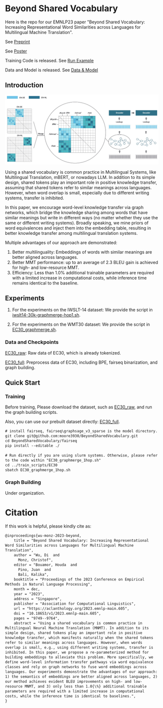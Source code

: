 # Beyond Shared Vocabulary
Here is the repo for our EMNLP23 paper "Beyond Shared Vocabulary: Increasing Representational Word Similarities across Languages for Multilingual Machine Translation".

See [Preprint](https://arxiv.org/pdf/2305.14189.pdf)

See [Poster](materials/EMNLP23%20-%20Poster.pdf)

Training Code is released. See [Run Example](#quick_start)

Data and Model is released. See [Data & Model](#data_model)

## Introduction
![](materials/main.jpg)

Using a shared vocabulary is common practice in Multilingual Systems, like Multilingual Translation, mBERT, or nowadays LLM. In addition to its simple design, shared tokens play an important role in positive knowledge transfer, assuming that shared tokens refer to similar meanings across languages. However, when word overlap is small, especially due to different writing systems, transfer is inhibited.

In this paper, we encourage word-level knowledge transfer via graph networks, which bridge the knowledge sharing among words that have similar meanings but write in different ways (no matter whether they use the same or different writing systems). Broadly speaking, we mine priors of word equivalences and inject them into the embedding table, resulting in better knowledge transfer among multilingual translation systems. 

Multiple advantages of our approach are demonstrated: 
1) Better multilinguality: Embeddings of words with similar meanings are better aligned across languages.
2) Better MMT performance: up to an average of 2.3 BLEU gain is achieved for high- and low-resource MMT.
3) Efficiency: Less than 1.0% additional trainable parameters are required with a limited increase in computational costs, while inference time remains identical to the baseline.

## Experiments

1) For the experiments on the IWSLT-14 dataset: We provide the script in [iwslt14-30k-graphmerge-hop1.sh](https://github.com/research-anonymous/beyond_shared_vocabulary/blob/main/iwslt14-30k-graphmerge-hop1.sh).

2) For the experiments on the WMT30 dataset: We provide the script in [EC30_graphmerge.sh](https://github.com/moore3930/BeyondSharedVocabulary/blob/main/train_scripts/EC30/EC30_graphmerge_1hop.sh). 

<span id="data_model"></span>
### Data and Checkpoints
[EC30_raw](https://drive.google.com/file/d/1HgO278Pxt_B_rS3VISt9jrr2MqWKWss0/view?usp=sharing): Raw data of EC30, which is already tokenized.

[EC30_full](https://drive.google.com/file/d/1e4VxVE_7WSjczPT5SFPMJRIuvmR5wstR/view?usp=sharing): Preprocess data of EC30, including BPE, fairseq binarization, and graph building.

<span id="quick_start"></span>
## Quick Start
### Training
Before training, Please download the dataset, such as [EC30_raw](https://drive.google.com/file/d/1HgO278Pxt_B_rS3VISt9jrr2MqWKWss0/view?usp=sharing), and run the graph building scripts.

Also, you can use our prebuilt dataset directly: [EC30_full](https://drive.google.com/file/d/1e4VxVE_7WSjczPT5SFPMJRIuvmR5wstR/view?usp=sharing).

```angular2html
# install fairseq, fairseq\graphsage_v3_sparse is the model directory.
git clone git@github.com:moore3930/BeyondSharedVocabulary.git
cd BeyondSharedVocabulary/fairseq
pip install --editable ./

# Run directly if you are using slurm systems. Otherwise, please refer to the code within "EC30_graphmerge_1hop.sh"
cd ../train_scripts/EC30
sbatch EC30_graphmerge_1hop.sh

```


### Graph Building
Under organization.

# Citation
If this work is helpful, please kindly cite as:
```angular2html
@inproceedings{wu-monz-2023-beyond,
    title = "Beyond Shared Vocabulary: Increasing Representational Word Similarities across Languages for Multilingual Machine Translation",
    author = "Wu, Di  and
      Monz, Christof",
    editor = "Bouamor, Houda  and
      Pino, Juan  and
      Bali, Kalika",
    booktitle = "Proceedings of the 2023 Conference on Empirical Methods in Natural Language Processing",
    month = dec,
    year = "2023",
    address = "Singapore",
    publisher = "Association for Computational Linguistics",
    url = "https://aclanthology.org/2023.emnlp-main.605",
    doi = "10.18653/v1/2023.emnlp-main.605",
    pages = "9749--9764",
    abstract = "Using a shared vocabulary is common practice in Multilingual Neural Machine Translation (MNMT). In addition to its simple design, shared tokens play an important role in positive knowledge transfer, which manifests naturally when the shared tokens refer to similar meanings across languages. However, when words overlap is small, e.g., using different writing systems, transfer is inhibited. In this paper, we propose a re-parameterized method for building embeddings to alleviate this problem. More specifically, we define word-level information transfer pathways via word equivalence classes and rely on graph networks to fuse word embeddings across languages. Our experiments demonstrate the advantages of our approach: 1) the semantics of embeddings are better aligned across languages, 2) our method achieves evident BLEU improvements on high- and low-resource MNMT, and 3) only less than 1.0{\%} additional trainable parameters are required with a limited increase in computational costs, while the inference time is identical to baselines.",
}
```


